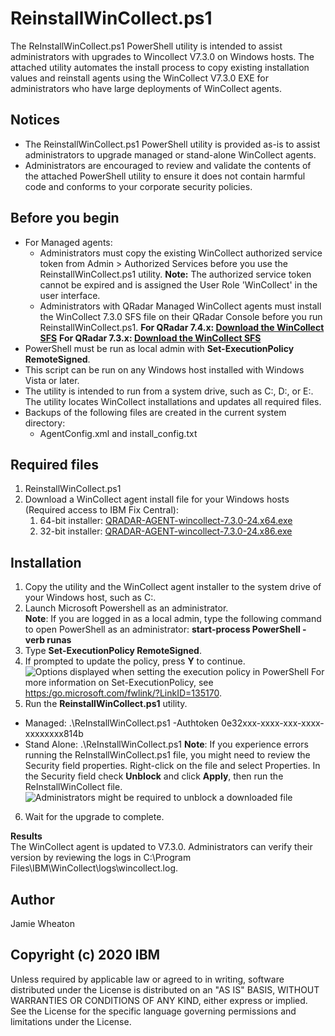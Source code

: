 # ReinstallWinCollect.ps1

The ReInstallWinCollect.ps1 PowerShell utility is intended to assist administrators with upgrades to Wincollect V7.3.0 on Windows hosts. The attached utility automates the install process to copy existing installation values and reinstall agents using the WinCollect V7.3.0 EXE for administrators who have large deployments of WinCollect agents.  

## Notices
* The ReinstallWinCollect.ps1 PowerShell utility is provided as-is to assist administrators to upgrade managed or stand-alone WinCollect agents.
* Administrators are encouraged to review and validate the contents of the attached PowerShell utility to ensure it does not contain harmful code and conforms to your corporate security policies.

## Before you begin
* For Managed agents:
  * Administrators must copy the existing WinCollect authorized service token from Admin > Authorized Services before you use the ReinstallWinCollect.ps1 utility.
    **Note:** The authorized service token cannot be expired and is assigned the User Role 'WinCollect' in the user interface.
  * Administrators with QRadar Managed WinCollect agents must install the WinCollect 7.3.0 SFS file on their QRadar Console before you run ReinstallWinCollect.ps1.
   **For QRadar 7.4.x: [Download the WinCollect SFS](http://www.ibm.com/support/fixcentral/swg/quickorder?parent=IBM%20Security&product=ibm/Other+software/IBM+Security+QRadar+SIEM&release=7.4.0&platform=All&function=fixId&fixids=7.4.0-QRADAR-740_QRadar_wincollectupdate-7.3.0-24.sfs&includeSupersedes=0&source=fc)**
   **For QRadar 7.3.x: [Download the WinCollect SFS](http://www.ibm.com/support/fixcentral/swg/quickorder?parent=IBM%2520Security&product=ibm/Other+software/IBM+Security+QRadar+SIEM&release=7.3.0&platform=All&function=fixId&fixids=7.3.0-QRADAR-730_QRadar_wincollectupdate-7.3.0-24.sfs&includeSupersedes=0&source=fc)**
* PowerShell must be run as local admin with **Set-ExecutionPolicy RemoteSigned**.
* This script can be run on any Windows host installed with Windows Vista or later.
* The utility is intended to run from a system drive, such as C:\, D:\, or E:\. The utility locates WinCollect installations and updates all required files.
* Backups of the following files are created in the current system directory:
  * AgentConfig.xml and install_config.txt 


## Required files
1. ReinstallWinCollect.ps1
2. Download a WinCollect agent install file for your Windows hosts (Required access to IBM Fix Central):
   1. 64-bit installer: [QRADAR-AGENT-wincollect-7.3.0-24.x64.exe](https://www.ibm.com/support/fixcentral/swg/downloadFixes?parent=IBM%20Security&product=ibm/Other+software/IBM+Security+QRadar+Vulnerability+Manager&release=All&platform=All&function=fixId&fixids=7.3.0-QRADAR-AGENT-wincollect-7.3.0-24.x64.exe&includeRequisites=1&includeSupersedes=0&downloadMethod=http)
   2. 32-bit installer: [QRADAR-AGENT-wincollect-7.3.0-24.x86.exe](https://www.ibm.com/support/fixcentral/swg/downloadFixes?parent=IBM%20Security&product=ibm/Other+software/IBM+Security+QRadar+Vulnerability+Manager&release=All&platform=All&function=fixId&fixids=7.3.0-QRADAR-AGENT-wincollect-7.3.0-24.x86.exe&includeRequisites=1&includeSupersedes=0&downloadMethod=http)


## Installation

1. Copy the utility and the WinCollect agent installer to the system drive of your Windows host, such as C:\.
2. Launch Microsoft Powershell as an administrator.  
**Note**: If you are logged in as a local admin, type the following command to open PowerShell as an administrator: **start-process PowerShell -verb runas**
3. Type **Set-ExecutionPolicy RemoteSigned**.  
4. If prompted to update the policy, press **Y** to continue.  
![Options displayed when setting the execution policy in PowerShell](https://github.com/ibm-security-intelligence/wincollect/blob/master/WinCollectAgentReInstall/setpolicy.png)
For more information on Set-ExecutionPolicy, see [https:/go.microsoft.com/fwlink/?LinkID=135170](https:/go.microsoft.com/fwlink/?LinkID=135170).  
5. Run the **ReinstallWinCollect.ps1** utility.
 * Managed:  .\ReInstallWinCollect.ps1 -Authtoken 0e32xxx-xxxx-xxx-xxxx-xxxxxxxx814b
 * Stand Alone:  .\ReInstallWinCollect.ps1
**Note**: If you experience errors running the ReInstallWinCollect.ps1 file, you might need to review the Security field properties. Right-click on the file and select Properties. In the Security field check **Unblock** and click **Apply**, then run the ReInstallWinCollect file.
![Administrators might be required to unblock a downloaded file](https://github.com/ibm-security-intelligence/wincollect/blob/master/WinCollectAgentReInstall/unblockfile.png)
6. Wait for the upgrade to complete.

**Results**  
The WinCollect agent is updated to V7.3.0. Administrators can verify their version by reviewing the logs in C:\Program Files\IBM\WinCollect\logs\wincollect.log. 

## Author
Jamie Wheaton


## Copyright (c) 2020 IBM

Unless required by applicable law or agreed to in writing, software distributed under the License is distributed on an "AS IS" BASIS, WITHOUT WARRANTIES OR CONDITIONS OF ANY KIND, either express or implied. See the License for the specific language governing permissions and limitations under the License.